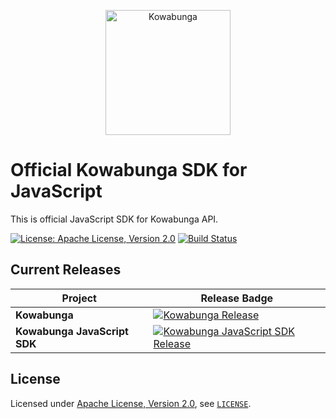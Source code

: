 <p align="center">
  <a href="https://www.kowabunga.cloud/?utm_source=github&utm_medium=logo" target="_blank">
    <picture>
      <source srcset="https://raw.githack.com/kowabunga-cloud/infographics/master/art/kowabunga-square-600x600-2.png" media="(prefers-color-scheme: dark)" />
      <source srcset="https://raw.githack.com/kowabunga-cloud/infographics/master/art/kowabunga-square-600x600-2.png" media="(prefers-color-scheme: light), (prefers-color-scheme: no-preference)" />
      <img src="https://raw.githack.com/kowabunga-cloud/infographics/master/art/kowabunga-square-600x600-2.png" alt="Kowabunga" width="200">
    </picture>
  </a>
</p>

# Official Kowabunga SDK for JavaScript

This is official JavaScript SDK for Kowabunga API.

[![License: Apache License, Version 2.0](https://img.shields.io/badge/License-Apache_2.0-blue.svg)](https://spdx.org/licenses/Apache-2.0.html)
[![Build Status](https://github.com/kowabunga-cloud/kowabunga-javascript/actions/workflows/release.yml/badge.svg)](https://github.com/kowabunga-cloud/kowabunga-javascript/actions/workflows/js.yml)

## Current Releases

| Project            | Release Badge                                                                                       |
|--------------------|-----------------------------------------------------------------------------------------------------|
| **Kowabunga**           | [![Kowabunga Release](https://img.shields.io/github/v/release/kowabunga-cloud/kowabunga)](https://github.com/kowabunga-cloud/kowabunga/releases) |
| **Kowabunga JavaScript SDK**     | [![Kowabunga JavaScript SDK Release](https://img.shields.io/github/v/release/kowabunga-cloud/kowabunga-javascript)](https://github.com/kowabunga-cloud/kowabunga-javascript/releases) |

## License

Licensed under [Apache License, Version 2.0](https://opensource.org/license/apache-2-0), see [`LICENSE`](LICENSE).
